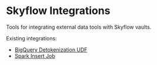 # Skyflow Integrations

Tools for integrating external data tools with Skyflow vaults.

Existing integrations:

- [BigQuery Detokenization UDF](bigquery/detokenize/)
- [Spark Insert Job](spark/insert/)
